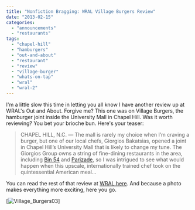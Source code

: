 ```yaml
---
title: "Nonfiction Bragging: WRAL Village Burgers Review"
date: "2013-02-15"
categories: 
  - "announcements"
  - "restaurants"
tags: 
  - "chapel-hill"
  - "hamburgers"
  - "out-and-about"
  - "restaurant"
  - "review"
  - "village-burger"
  - "whats-on-tap"
  - "wral"
  - "wral-2"
---
```


I'm a little slow this time in letting you all know I have another review up at WRAL's Out and About. Forgive me? This one was on Village Burgers, the hamburger joint inside the University Mall in Chapel Hill. Was it worth reviewing? You bet your brioche bun. Here's your teaser:

> CHAPEL HILL, N.C. — The mall is rarely my choice when I’m craving a burger, but one of our local chefs, Giorgios Bakatsias, opened a joint in Chapel Hill’s University Mall that is likely to change my tune. The Giorgios Group owns a string of fine-dining restaurants in the area, including [Bin 54](http://www.wral.com/entertainment/out_and_about/venue/12029021/) and [Parizade](http://www.wral.com/Durham/Restaurants-Bars/Parizade/7015509/), so I was intrigued to see what would happen when this upscale, internationally trained chef took on the quintessential American meal...

You can read the rest of that review at [WRAL here](http://www.wral.com/restaurant-review-village-burgers/12028976/ "Village Burgers Review"). And because a photo makes everything more exciting, here you go.

[![Village_Burgers03](http://s3.amazonaws.com/thegourmez-wpmedia/2013/02/Village_Burgers03.jpg)]

